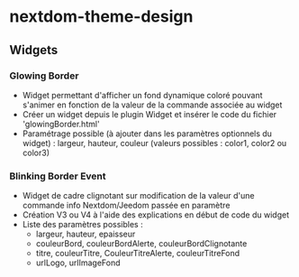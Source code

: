 # nextdom-theme-design



## Widgets

### Glowing Border

- Widget permettant d'afficher un fond dynamique coloré pouvant s'animer en fonction de la valeur de la commande associée au widget
- Créer un widget depuis le plugin Widget et insérer le code du fichier 'glowingBorder.html'
- Paramétrage possible (à ajouter dans les paramètres optionnels du widget) : largeur, hauteur, couleur (valeurs possibles : color1, color2 ou color3)

### Blinking Border Event

- Widget de cadre clignotant sur modification de la valeur d'une commande info Nextdom/Jeedom passée en paramètre
- Création V3 ou V4 à l'aide des explications en début de code du widget
- Liste des paramètres possibles :
    - largeur, hauteur, epaisseur
    - couleurBord, couleurBordAlerte, couleurBordClignotante
    - titre, couleurTitre, CouleurTitreAlerte, couleurTitreFond
    - urlLogo, urlImageFond
